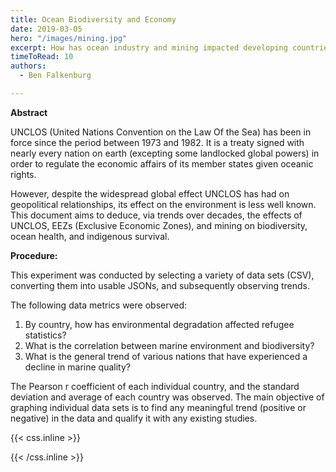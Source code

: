 ```yaml
---
title: Ocean Biodiversity and Economy
date: 2019-03-05
hero: "/images/mining.jpg"
excerpt: How has ocean industry and mining impacted developing countries?
timeToRead: 10
authors:
  - Ben Falkenburg

---
```


**Abstract**

UNCLOS (United Nations Convention on the Law Of the Sea) has been in force since the period between 1973 and 1982. It is a treaty signed with nearly every nation on earth (excepting some landlocked global powers) in order to regulate the economic affairs of its member states given oceanic rights.

However, despite the widespread global effect UNCLOS has had on geopolitical relationships, its effect on the environment is less well known. This document aims to deduce, via trends over decades, the effects of UNCLOS, EEZs (Exclusive Economic Zones), and mining on biodiversity, ocean health, and indigenous survival.

**Procedure:**

This experiment was conducted by selecting a variety of data sets (CSV), converting them into usable JSONs, and subsequently observing trends. 

The following data metrics were observed: 
1. By country, how has environmental degradation affected refugee statistics?
2. What is the correlation between marine environment and biodiversity?
3. What is the general trend of various nations that have experienced a decline in marine quality?

The Pearson r coefficient of each individual country, and the standard deviation and average of each country was observed.
The main objective of graphing individual data sets is to find any meaningful trend (positive or negative) in the data and qualify it with any existing studies.




{{< css.inline >}}
<!--style>
.emojify {
	font-family: Apple Color Emoji,Segoe UI Emoji,NotoColorEmoji,Segoe UI Symbol,Android Emoji,EmojiSymbols;
	font-size: 2rem;
	vertical-align: middle;
}
@media screen and (max-width:650px) {
    .nowrap {
	display: block;
	margin: 25px 0;
}
}
</style-->
{{< /css.inline >}}